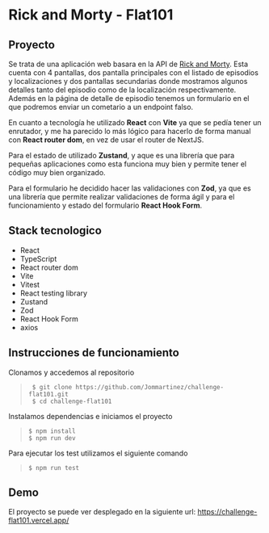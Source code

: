 # Rick and Morty - Flat101

## Proyecto

Se trata de una aplicación web basara en la API de [Rick and Morty](https://rickandmortyapi.com/). Esta cuenta con 4 pantallas, dos pantalla principales con el listado de episodios y localizaciones y dos pantallas secundarias donde mostramos algunos detalles tanto del episodio como de la localización respectivamente. Además en la página de detalle de episodio tenemos un formulario en el que podremos enviar un cometario a un endpoint falso.

En cuanto a tecnología he utilizado **React** con **Vite** ya que se pedía tener un enrutador, y me ha parecido lo más lógico para hacerlo de forma manual con **React router dom**, en vez de usar el router de NextJS.

Para el estado de utilizado **Zustand**, y aque es una librería que para pequeñas aplicaciones como esta funciona muy bien y permite tener el código muy bien organizado.

Para el formulario he decidido hacer las validaciones con **Zod**, ya que es una librería que permite realizar validaciones de forma ágil y para el funcionamiento y estado del formulario **React Hook Form**.

## Stack tecnologico

- React
- TypeScript
- React router dom
- Vite
- Vitest
- React testing library
- Zustand
- Zod
- React Hook Form
- axios

## Instrucciones de funcionamiento

Clonamos y accedemos al repositorio

> ```console
>  $ git clone https://github.com/Jommartinez/challenge-flat101.git
>  $ cd challenge-flat101
> ```

Instalamos dependencias e iniciamos el proyecto

> ```console
> $ npm install
> $ npm run dev
> ```

Para ejecutar los test utilizamos el siguiente comando

> ```console
> $ npm run test
> ```

## Demo

El proyecto se puede ver desplegado en la siguiente url: https://challenge-flat101.vercel.app/
